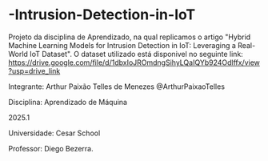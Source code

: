 # -Intrusion-Detection-in-IoT
Projeto da disciplina de Aprendizado, na qual replicamos o artigo "Hybrid Machine Learning Models for Intrusion Detection in IoT:  Leveraging a Real-World IoT Dataset".
O dataset utilizado está disponivel no seguinte link:
https://drive.google.com/file/d/1dbxIoJROmdngSihyLQaIQYb924Odlffx/view?usp=drive_link

Integrante: Arthur Paixão Telles de Menezes @ArthurPaixaoTelles

Disciplina: Aprendizado de Máquina

2025.1

Universidade: Cesar School

Professor: Diego Bezerra.
